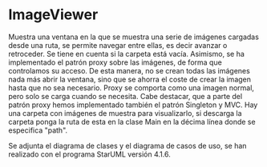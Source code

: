 # ImageViewer
Muestra una ventana en la que se muestra una serie de imágenes cargadas desde una ruta, se permite navegar entre ellas, es decir avanzar o retroceder. Se tiene en cuenta si la carpeta está vacía. Asimismo, se ha implementado el patrón proxy sobre las imágenes, de forma que controlamos su acceso. De esta manera, no se crean todas las imágenes nada más abrir la ventana, sino que se ahorra el coste de crear la imagen hasta que no sea necesario. Proxy se comporta como una imagen normal, pero solo se carga cuando se necesita. Cabe destacar, que a parte del patrón proxy hemos implementado también el patrón Singleton y MVC. 
Hay una carpeta con imágenes de muestra para visualizarlo, si descarga la carpeta ponga la ruta de esta en la clase Main en la décima línea donde se especifica "path".

Se adjunta el diagrama de clases y el diagrama de casos de uso, se han realizado con el programa StarUML versión 4.1.6.
